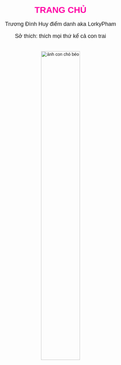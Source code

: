 <!DOCTYPE html>
<html lang="en">
<head>
    <meta charset="UTF-8">
    <meta name="viewport" content="width=device-width, initial-scale=1.0">
    <title>Trang Chủ</title>
    <style>
        body {
            font-family: Arial, sans-serif;
            text-align: center;
            margin: 0;
            padding: 0;
        }
        h1 {
            color: rgb(255, 0, 166) ;
            margin-top: 20px;
        }
        p {
            font-size: 18px;
            margin-top: 10px;
        }
        img {
            width: 50%;
            height: auto;
            margin-top: 20px;
        }
    </style>
</head>
<body>
    <h1>TRANG CHỦ</h1>
    <p>Trương Đình Huy điểm danh aka LorkyPham </p>
    <p> Sở thích: thích mọi thứ kể cả con trai </p>
    <img src="https://drive.google.com/file/d/1Y65VPLYrPMppGjHh0-HNplXdSeNhG34g/view?usp=sharing" alt="ảnh con chó béo">
</body>
</html>
